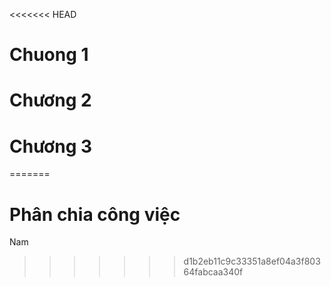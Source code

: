 <<<<<<< HEAD
# Chuong 1
# Chương 2
# Chương 3
=======
# Phân chia công việc
Nam 
>>>>>>> d1b2eb11c9c33351a8ef04a3f80364fabcaa340f
